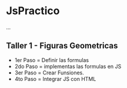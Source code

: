 # JsPractico

...

## Taller 1 - Figuras Geometricas

- 1er Paso = Definir las formulas
- 2do Paso = implementas las formulas en JS
- 3er Paso = Crear Funsiones.
- 4to Paso = Integrar JS con HTML
